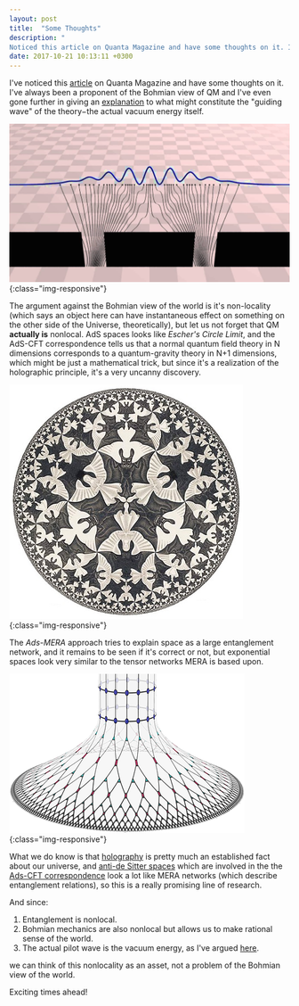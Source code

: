 ```yaml
---
layout: post
title:  "Some Thoughts"
description: "
Noticed this article on Quanta Magazine and have some thoughts on it. I've always been a proponent of the Bohmian view of QM and I've even gone further in giving an explanation to what might constitute the guiding wave of the theory−the actual vacuum energy itself."
date: 2017-10-21 10:13:11 +0300
---
```

I've noticed this [article](https://www.quantamagazine.org/pilot-wave-theory-gains-experimental-support-20160516/) on Quanta Magazine and have some thoughts on it. I've always been a proponent of the Bohmian view of QM and I've even gone further in giving an [explanation](http://florintoader.net/particles) to what might constitute the "guiding wave" of the theory−the actual vacuum energy itself.

![magnetic field](/images/bohmian3.jpg){:class="img-responsive"}

The argument against the Bohmian view of the world is it's non-locality (which says an object here can have instantaneous effect on something on the other side of the Universe, theoretically), but let us not forget that QM **actually is** nonlocal. AdS spaces looks like *Escher's Circle Limit*, and the AdS-CFT correspondence tells us that a normal quantum field theory in N dimensions corresponds to a quantum-gravity theory in N+1 dimensions, which might be just a mathematical trick, but since it's a realization of the holographic principle, it's a very uncanny discovery.

![magnetic field](/images/escher.jpg){:class="img-responsive"}

The *Ads-MERA* approach tries to explain space as a large entanglement network, and it remains to be seen if it's correct or not, but exponential spaces look very similar to the tensor networks MERA is based upon.

![magnetic field](/images/entanglement.png){:class="img-responsive"}

What we do know is that [holography](https://en.wikipedia.org/wiki/Holographic_principle) is pretty much an established fact about our universe, and [anti-de Sitter spaces](https://en.wikipedia.org/wiki/Anti-de_Sitter_space) which are involved in the the [Ads-CFT correspondence](https://en.wikipedia.org/wiki/AdS/CFT_correspondence) look a lot like MERA networks (which describe entanglement relations), so this is a really promising line of research.

And since:

1. Entanglement is nonlocal.
2. Bohmian mechanics are also nonlocal but allows us to make rational sense of the world.
3. The actual pilot wave is the vacuum energy, as I've argued [here](http://florintoader.net/particles).

we can think of this nonlocality as an asset, not a problem of the Bohmian view of the world.

Exciting times ahead!
